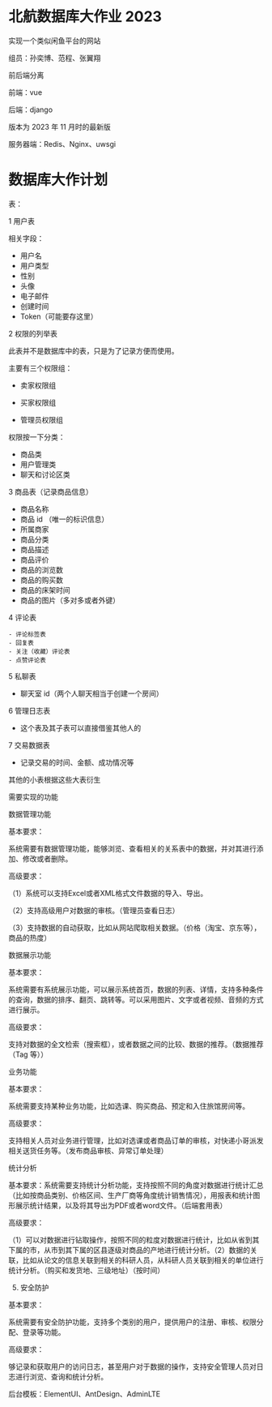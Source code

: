 # 北航数据库大作业 2023
实现一个类似闲鱼平台的网站

组员：孙奕博、范程、张翼翔

前后端分离

前端：vue

后端：django

版本为 2023 年 11 月时的最新版

服务器端：Redis、Nginx、uwsgi

# 数据库大作计划

表：

1 用户表

相关字段：

- 用户名
- 用户类型
- 性别
- 头像
- 电子邮件
- 创建时间
- Token（可能要存这里）

2 权限的列举表

此表并不是数据库中的表，只是为了记录方便而使用。

主要有三个权限组：

- 卖家权限组

- 买家权限组

- 管理员权限组

权限按一下分类：

- 商品类
- 用户管理类
- 聊天和讨论区类

3 商品表（记录商品信息）

- 商品名称
- 商品 id （唯一的标识信息）
- 所属商家
- 商品分类
- 商品描述
- 商品评价
- 商品的浏览数
- 商品的购买数
- 商品的床架时间
- 商品的图片（多对多或者外键）

4 评论表

	- 评论标签表
	- 回复表
	- 关注（收藏）评论表
	- 点赞评论表

5 私聊表

- 聊天室 id（两个人聊天相当于创建一个房间）

6 管理日志表

- 这个表及其子表可以直接借鉴其他人的

7 交易数据表

- 记录交易的时间、金额、成功情况等

其他的小表根据这些大表衍生



需要实现的功能



数据管理功能



基本要求：

系统需要有数据管理功能，能够浏览、查看相关的关系表中的数据，并对其进行添加、修改或者删除。

高级要求：

（1）系统可以支持Excel或者XML格式文件数据的导入、导出。

（2）支持高级用户对数据的审核。（管理员查看日志）

（3）支持数据的自动获取，比如从网站爬取相关数据。（价格（淘宝、京东等），商品的热度）



数据展示功能



基本要求：

系统需要有系统展示功能，可以展示系统首页，数据的列表、详情，支持多种条件的查询，数据的排序、翻页、跳转等。可以采用图片、文字或者视频、音频的方式进行展示。

高级要求：

支持对数据的全文检索（搜索框），或者数据之间的比较、数据的推荐。（数据推荐（Tag 等））



业务功能

基本要求：

系统需要支持某种业务功能，比如选课、购买商品、预定和入住旅馆房间等。

高级要求：

支持相关人员对业务进行管理，比如对选课或者商品订单的审核，对快递小哥派发相关送货任务等。（发布商品审核、异常订单处理）



统计分析

基本要求：系统需要支持统计分析功能，支持按照不同的角度对数据进行统计汇总（比如按商品类别、价格区间、生产厂商等角度统计销售情况），用报表和统计图形展示统计结果，以及将其导出为PDF或者word文件。（后端套用表）

高级要求：

（1）可以对数据进行钻取操作，按照不同的粒度对数据进行统计，比如从省到其下属的市，从市到其下属的区县逐级对商品的产地进行统计分析。（2）数据的关联，比如从论文的信息关联到相关的科研人员，从科研人员关联到相关的单位进行统计分析。（购买和发货地、三级地址）（按时间）

5. 安全防护

基本要求：

系统需要有安全防护功能，支持多个类别的用户，提供用户的注册、审核、权限分配、登录等功能。

高级要求：

够记录和获取用户的访问日志，甚至用户对于数据的操作，支持安全管理人员对日志进行浏览、查询和统计分析。

后台模板：ElementUI、AntDesign、AdminLTE
